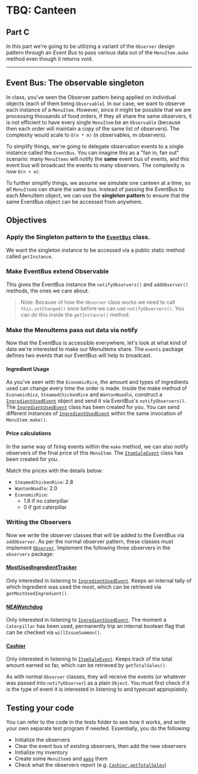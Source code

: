 # TBQ: Canteen

## Part C

In this part we're going to be utilizing a variant of the `Observer` design pattern through an _Event Bus_ to pass various data out of the `MenuItem.make` method even though it returns void.

---

## Event Bus: The observable singleton

In class, you've seen the Observer pattern being applied on individual objects (each of them being `Observable`). In our case, we want to observe each instance of a `MenuItem`. However, since it might be possible that we are processing thousands of food orders, if they all share the same observers, it is not efficient to have every single `MenuItem` be an `Observable` (because then each order will maintain a copy of the same list of observers). The complexity would scale to `O(n * m)` (n observables, m observers).

To simplify things, we're going to delegate observation events to a single instance called the `EventBus`. You can imagine this as a "fan in, fan out" scenario: many `MenuItems` will notify the **same** event bus of events, and this event bus will broadcast the events to many observers. The complexity is now `O(n + m)`.

To further simplify things, we assume we simulate one canteen at a time, so all `MenuItem`s can share the same bus. Instead of passing the EventBus to each MenuItem object, we can use the **singleton pattern** to ensure that the same EventBus object can be accessed from anywhere.

## Objectives

### Apply the Singleton pattern to the [`EventBus`](psi_element://simulator.EventBus) class.

We want the singleton instance to be accessed via a public static method called `getInstance`.

### Make EventBus extend Observable

This gives the EventBus instance the `notifyObservers()` and `addObserver()` methods, the ones we care about.

> Note: Because of how the `Observer` class works we need to call `this.setChanged()` once before we can use `notifyObservers()`. You can do this inside the `getInstance()` method.

### Make the MenuItems pass out data via notify

Now that the EventBus is accessible everywhere, let's look at what kind of data we're interested to make our MenuItems share. The `events` package defines two events that our EventBus will help to broadcast.

#### Ingredient Usage

As you've seen with the `EconomicRice`, the amount and types of ingredients used can change every time the order is made. Inside the make method of `EconomicRice`, `SteamedChickenRice` and `WantonNoodle`, construct a [`IngredientUsedEvent`](psi_element://events.IngredientUsedEvent) object and send it via EventBus's `notifyObservers()`. The [`IngredientUsedEvent`](psi_element://events.IngredientUsedEvent) class has been created for you. You can send different instances of [`IngredientUsedEvent`](psi_element://events.IngredientUsedEvent) within the same invocation of `MenuItem.make()`.


#### Price calculations

In the same way of firing events within the `make` method, we can also notify observers of the final price of this `MenuItem`. The [`ItemSaleEvent`](psi_element://events.ItemSaleEvent) class has been created for you.

Match the prices with the details below:

- `SteamedChickenRice`: 2.8
- `WantonNoodle`: 2.0
- `EconomicRice`:
  - 1.8 if no caterpillar
  - 0 if got caterpillar 
   
### Writing the Observers

Now we write the observer classes that will be added to the EventBus via `addObserver`. As per the normal observer pattern, these classes must implement [`Observer`](psi_element://java.util.Observer). Implement the following three observers in the `observers` package:

#### [MostUsedIngredientTracker](psi_element://observers.MostUsedIngredientTracker)

Only interested in listening to [`IngredientUsedEvent`](psi_element://events.IngredientUsedEvent). Keeps an internal tally of which Ingredient was used the most, which can be retrieved via `getMostUsedIngredient()`.

#### [NEAWatchdog](psi_element://observers.NEAWatchdog)

Only interested in listening to [`IngredientUsedEvent`](psi_element://events.IngredientUsedEvent). The moment a `Caterpillar` has been used, permanently trip an internal boolean flag that can be checked via `willIssueSummon()`.

#### [Cashier](psi_element://observers.Cashier)

Only interested in listening to [`ItemSaleEvent`](psi_element://events.ItemSaleEvent). Keeps track of the total amount earned so far, which can be retrieved by `getTotalSales()`.

As with normal `Observer` classes, they will receive the events (or whatever was passed into `notifyObserver`) as a plain `Object`. You must first check if it is the type of event it is interested in listening to and typecast appropiately.  

## Testing your code

You can refer to the code in the tests folder to see how it works, and write your own separate test program if needed. Essentially, you do the following:

- Initialize the observers
- Clear the event bus of existing observers, then add the new observers
- Initialize my inventory
- Create some `MenuItem`s and [`make`](psi_element://menu.MenuItem#make) them
- Check what the observers report (e.g. [`Cashier.getTotalSales`](psi_element://observers.Cashier#getTotalSales))